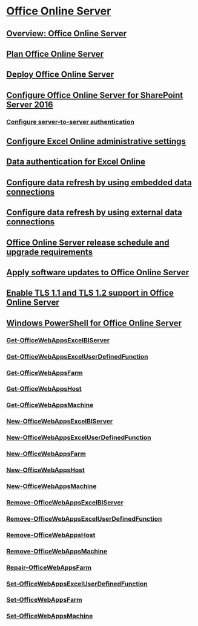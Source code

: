   

# [Office Online Server](office-online-server.md)
## [Overview: Office Online Server](office-online-server-overview.md)
## [Plan Office Online Server](plan-office-online-server.md)
## [Deploy Office Online Server](deploy-office-online-server.md)
## [Configure Office Online Server for SharePoint Server 2016](configure-office-online-server-for-sharepoint-server-2016/configure-office-online-server-for-sharepoint-server-2016.md)
### [Configure server-to-server authentication](configure-office-online-server-for-sharepoint-server-2016/configure-server-to-server-authentication-between-office-online-server-and-share.md)
## [Configure Excel Online administrative settings](configure-excel-online-administrative-settings.md)
## [Data authentication for Excel Online](data-authentication-for-excel-online-in-office-online-server.md)
## [Configure data refresh by using embedded data connections](configure-excel-online-data-refresh-by-using-embedded-data-connections-in-office.md)
## [Configure data refresh by using external data connections](configure-excel-online-data-refresh-by-using-external-data-connections-in-office.md)
## [Office Online Server release schedule and upgrade requirements](office-online-server-release-schedule.md)
## [Apply software updates to Office Online Server](apply-software-updates-to-office-online-server.md)
## [Enable TLS 1.1 and TLS 1.2 support in Office Online Server](enable-tls-1-1-and-tls-1-2-support-in-office-online-server.md)
## [Windows PowerShell for Office Online Server](windows-powershell-for-office-online-server/windows-powershell-for-office-online-server.md)
### [Get-OfficeWebAppsExcelBIServer](/powershell/module/officewebapps/get-officewebappsexcelbiserver?view=officewebapps-ps)
### [Get-OfficeWebAppsExcelUserDefinedFunction](/powershell/module/officewebapps/get-officewebappsexceluserdefinedfunction?view=officewebapps-ps)
### [Get-OfficeWebAppsFarm](/powershell/module/officewebapps/get-officewebappsfarm?view=officewebapps-ps)
### [Get-OfficeWebAppsHost](/powershell/module/officewebapps/Get-OfficeWebAppsHost?view=officewebapps-ps)
### [Get-OfficeWebAppsMachine](/powershell/module/officewebapps/Get-OfficeWebAppsMachine?view=officewebapps-ps)
### [New-OfficeWebAppsExcelBIServer](/powershell/module/officewebapps/New-OfficeWebAppsExcelBIServer?view=officewebapps-ps)
### [New-OfficeWebAppsExcelUserDefinedFunction](/powershell/module/officewebapps/New-OfficeWebAppsExcelUserDefinedFunction?view=officewebapps-ps)
### [New-OfficeWebAppsFarm](/powershell/module/officewebapps/New-OfficeWebAppsFarm?view=officewebapps-ps)
### [New-OfficeWebAppsHost](/powershell/module/officewebapps/New-OfficeWebAppsHost?view=officewebapps-ps)
### [New-OfficeWebAppsMachine](/powershell/module/officewebapps/New-OfficeWebAppsMachine?view=officewebapps-ps)
### [Remove-OfficeWebAppsExcelBIServer](/powershell/module/officewebapps/Remove-OfficeWebAppsExcelBIServer?view=officewebapps-ps)
### [Remove-OfficeWebAppsExcelUserDefinedFunction](/powershell/module/officewebapps/Remove-OfficeWebAppsExcelUserDefinedFunction?view=officewebapps-ps)
### [Remove-OfficeWebAppsHost](/powershell/module/officewebapps/Remove-OfficeWebAppsHost?view=officewebapps-ps)
### [Remove-OfficeWebAppsMachine](/powershell/module/officewebapps/Remove-OfficeWebAppsMachine?view=officewebapps-ps)
### [Repair-OfficeWebAppsFarm](/powershell/module/officewebapps/Repair-OfficeWebAppsFarm?view=officewebapps-ps)
### [Set-OfficeWebAppsExcelUserDefinedFunction](/powershell/module/officewebapps/Set-OfficeWebAppsExcelUserDefinedFunction?view=officewebapps-ps)
### [Set-OfficeWebAppsFarm](/powershell/module/officewebapps/Set-OfficeWebAppsFarm?view=officewebapps-ps)
### [Set-OfficeWebAppsMachine](/powershell/module/officewebapps/Set-OfficeWebAppsMachine?view=officewebapps-ps)